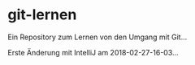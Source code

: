 # git-lernen
Ein Repository zum Lernen von den Umgang mit Git...

Erste Änderung mit IntelliJ am 2018-02-27-16-03...